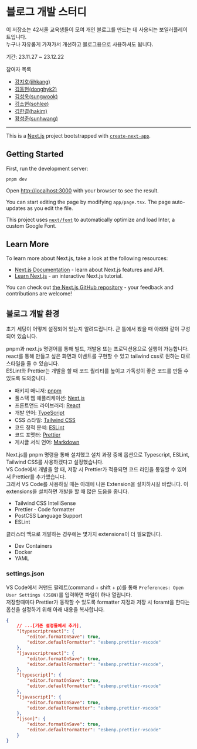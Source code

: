 # 블로그 개발 스터디

이 저장소는 42서울 교육생들이 모여 개인 블로그를 만드는 데 사용되는 보일러플레이트입니다.\
누구나 자유롭게 가져가서 개선하고 블로그용으로 사용하셔도 됩니다.

기간: 23.11.27 ~ 23.12.22

참여자 목록

- [강지호(jihkang)](https://profile.intra.42.fr/users/jihkang)
- [김동현(donghyk2)](https://profile.intra.42.fr/users/donghyk2)
- [김성욱(sungwook)](https://profile.intra.42.fr/users/sungwook)
- [김소현(sohlee)](https://profile.intra.42.fr/users/sohlee)
- [김한결(hakim)](https://profile.intra.42.fr/users/hakim)
- [황성준(sunhwang)](https://profile.intra.42.fr/users/sunhwang)

---

This is a [Next.js](https://nextjs.org/) project bootstrapped with [`create-next-app`](https://github.com/vercel/next.js/tree/canary/packages/create-next-app).

## Getting Started

First, run the development server:

```bash
pnpm dev
```

Open [http://localhost:3000](http://localhost:3000) with your browser to see the result.

You can start editing the page by modifying `app/page.tsx`. The page auto-updates as you edit the file.

This project uses [`next/font`](https://nextjs.org/docs/basic-features/font-optimization) to automatically optimize and load Inter, a custom Google Font.

## Learn More

To learn more about Next.js, take a look at the following resources:

- [Next.js Documentation](https://nextjs.org/docs) - learn about Next.js features and API.
- [Learn Next.js](https://nextjs.org/learn) - an interactive Next.js tutorial.

You can check out [the Next.js GitHub repository](https://github.com/vercel/next.js/) - your feedback and contributions are welcome!

## 블로그 개발 환경

초기 세팅이 어떻게 설정되어 있는지 알려드립니다. 큰 틀에서 봤을 때 아래와 같이 구성되어 있습니다.

pnpm과 next.js 명령어를 통해 빌드, 개발용 또는 프로덕션용으로 실행이 가능합니다.\
react를 통해 만들고 싶은 화면과 이벤트를 구현할 수 있고 tailwind css로 원하는 대로 스타일을 줄 수 있습니다.\
ESLint와 Prettier는 개발을 할 때 코드 퀄리티를 높이고 가독성이 좋은 코드를 만들 수 있도록 도와줍니다.

- 패키지 매니저: [pnpm](https://pnpm.io/)
- 풀스택 웹 애플리케이션: [Next.js](https://nextjs.org/)
- 프론트앤드 라이브러리: [React](https://react.dev/)
- 개발 언어: [TypeScript](https://www.typescriptlang.org/)
- CSS 스타일: [Tailwind CSS](https://tailwindcss.com/)
- 코드 정적 분석: [ESLint](https://eslint.org/)
- 코드 포맷터: [Prettier](https://prettier.io/)
- 게시글 서식 언어: [Markdown](https://ko.wikipedia.org/wiki/%EB%A7%88%ED%81%AC%EB%8B%A4%EC%9A%B4)

Next.js를 pnpm 명령을 통해 설치했고 설치 과정 중에 옵션으로 Typescript, ESLint, Tailwind CSS를 사용하겠다고 설정했습니다.\
VS Code에서 개발을 할 때, 저장 시 Prettier가 적용되면 코드 라인을 통일할 수 있어서 Prettier를 추가했습니다.\
그래서 VS Code를 사용하실 때는 아래에 나온 Extension을 설치하시길 바랍니다. 이 extensions을 설치하면 개발을 할 때 많은 도움을 줍니다.

- Tailwind CSS IntelliSense
- Prettier - Code formatter
- PostCSS Language Support
- ESLint

클러스터 맥으로 개발하는 경우에는 몇가지 extensions이 더 필요합니다.
- Dev Containers
- Docker
- YAML

### settings.json

VS Code에서 커맨드 팔레트(command + shift + p)를 통해 `Preferences: Open User Settings (JSON)`를 입력하면 파일이 하나 열립니다.\
저장할때마다 Prettier가 동작할 수 있도록 formatter 지정과 저장 시 foramt을 한다는 옵션을 설정하기 위해 아래 내용을 복사합니다.

```json
{
	// ...[기존 설정들에서 추가],
    "[typescriptreact]": {
        "editor.formatOnSave": true,
        "editor.defaultFormatter": "esbenp.prettier-vscode"
    },
    "[javascriptreact]": {
        "editor.formatOnSave": true,
        "editor.defaultFormatter": "esbenp.prettier-vscode",
    },
    "[typescript]": {
        "editor.formatOnSave": true,
        "editor.defaultFormatter": "esbenp.prettier-vscode"
    },
    "[javascript]": {
        "editor.formatOnSave": true,
        "editor.defaultFormatter": "esbenp.prettier-vscode"
    },
    "[json]": {
        "editor.formatOnSave": true,
        "editor.defaultFormatter": "esbenp.prettier-vscode"
    }
}
```

